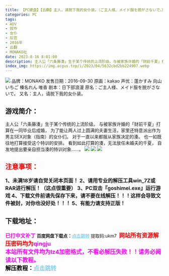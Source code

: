 ```yaml
---
title: 【PC硬盘】【云翻】主人，请脱下我的女仆装。（ご主人様、メイド服を脱がさないで。）
categories: PC
tags:
- ADV
- 拔作
- 女仆
- 后宫
- 2016年
- 云翻
- MONAKO社
date: 2023-8-16 8:01:00
description: 主人公「六条藤湊」生于某个传统的上流阶级。与被家族许婚的「财前千夏」打算在一同毕业后成婚，为了能让两人过上圆满的夫妻生活，家里还特意派出作为男主SEX对象（指南）的女仆们。对于一直以来都服从家族决定的湊。也一如既往地打算接受这个特训的安排。看到如此打算的湊，无法放任未婚夫的千夏，自发地提出要亲自担当湊的特训对象……。
index_img: https://img.acgus.top/i/2023/04/5632cbd2bb224907.webp
---
```

![](https://img.acgus.top/i/2023/04/5632cbd2bb224907.webp)
品牌：MONAKO
发售日期：2016-09-30
原画：kakao
声优：蓬かすみ 向山いちご 榛名れん 唯香
剧本：日下部浪漫
原名：ご主人様、メイド服を脱がさないで。
又名：主人，请脱下我的女仆装。
 
 ## 游戏简介：
主人公「六条藤湊」生于某个传统的上流阶级。
与被家族许婚的「财前千夏」打算在一同毕业后成婚，
为了能让两人过上圆满的夫妻生活，家里还特意派出作为男主SEX对象（指南）的女仆们。
对于一直以来都服从家族决定的湊。
也一如既往地打算接受这个特训的安排。
看到如此打算的湊，无法放任未婚夫的千夏，
自发地提出要亲自担当湊的特训对象……。
![](https://img.acgus.top/i/2023/04/824e2936e9225103.webp)
![](https://img.acgus.top/i/2023/04/1e75bf9989224927.webp)
![](https://img.acgus.top/i/2023/04/1d7ca1ff29224911.webp)




## <font color=#FF0000 >注意事项：</font>
<font size=3><b>1、未满18岁请自觉关闭本页面！
2、请用专业的解压工具win_7Z或RAR进行解压！（这点很重要）
3、PC双击『goshimei.exe』运行游戏
4、下载文件前请先保存下来，请不要在线解压！！！这样会导致文件被封，对你也没好处！！！
5、有能力请支持正版！</b></font>

## 下载地址：
<font color=#FF00FF size=3><b>已打中文补丁</b></font>
<b>百度网盘下载点：</b><a href="https://pan.baidu.com/s/1AH9S9wHCB8s5Xat8nh0mWw?pwd=ukm7" style="color: #87CEEB;"><b>点击跳转</b></a> 提取码:ukm7
<a style="padding: 0" href="https://post.qingju.org/AD/"><img style="max-width:100%" src="https://img.acgus.top/i/2024/07/478f689b8021d8d499ab43d21acf137a.gif" alt=""></a>
<b><font color=#FF0000 size=4>网站所有资源解压密码均为</b></font><b><font color=#FF00FF size=4>qingju</font><font color=#FF0000 ></font></b><br><b><font color=#FF00FF size=4>本站所有文件均为lz4加密格式，不看必解压失败！！请务必阅读以下教程。</b></font><br><b><font color=#000 size=4>解压教程：</b><a href="https://post.qingju.org/tutorial/000/" style="color: #87CEEB;"><b>点击跳转</b></a>